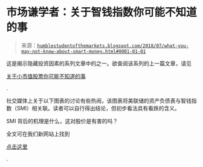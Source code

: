 <!--yml

分类：未分类

日期：2024-05-18 02:40:01

-->

# 市场谦学者：关于智钱指数你可能不知道的事

> 来源：[`humblestudentofthemarkets.blogspot.com/2018/07/what-you-may-not-know-about-smart-money.html#0001-01-01`](https://humblestudentofthemarkets.blogspot.com/2018/07/what-you-may-not-know-about-smart-money.html#0001-01-01)

这是揭示隐藏投资因素的系列文章中的之一。欲查阅该系列的上一篇文章，请见

[关于小市值股票你可能不知道的事](https://humblestudentofthemarkets.com/2018/06/21/what-you-may-not-know-about-small-cap-stocks/)

.

社交媒体上关于以下图表的讨论有些热闹，该图表将美联储的资产负债表与智钱指数（SMI）相关联。读者可以自行得出结论，但初步看法具有看跌的含义。

SMI 背后的机理是什么，这对股价是有害的吗？

全文可在我们新网站上找到

[点击这里](https://humblestudentofthemarkets.com/2018/07/02/what-you-may-not-know-about-the-smart-money-index/)

.
